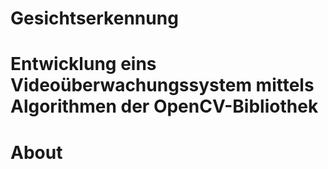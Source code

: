 Gesichtserkennung
=================

Entwicklung eins Videoüberwachungssystem mittels Algorithmen der OpenCV-Bibliothek
==================================================================================

About
=====
